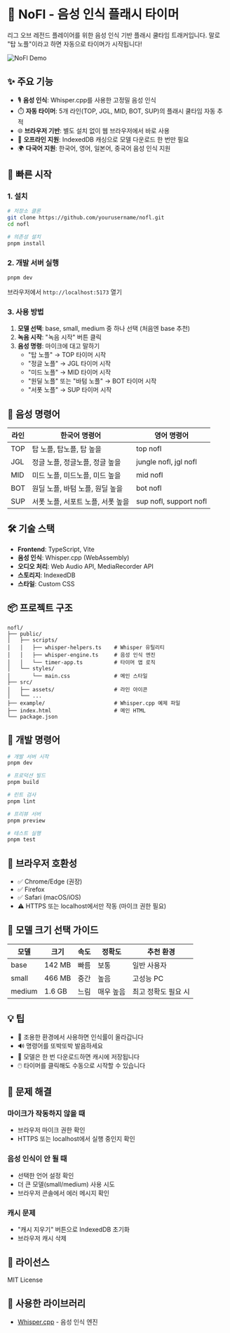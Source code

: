 # 🎤 NoFl - 음성 인식 플래시 타이머

리그 오브 레전드 플레이어를 위한 음성 인식 기반 플래시 쿨타임 트래커입니다. 말로 "탑 노플"이라고 하면 자동으로 타이머가 시작됩니다!

![NoFl Demo](https://via.placeholder.com/800x400.png?text=NoFl+Demo)

## ✨ 주요 기능

- 🎙️ **음성 인식**: Whisper.cpp를 사용한 고정밀 음성 인식
- ⏱️ **자동 타이머**: 5개 라인(TOP, JGL, MID, BOT, SUP)의 플래시 쿨타임 자동 추적
- 🌐 **브라우저 기반**: 별도 설치 없이 웹 브라우저에서 바로 사용
- 💾 **오프라인 지원**: IndexedDB 캐싱으로 모델 다운로드 한 번만 필요
- 🌍 **다국어 지원**: 한국어, 영어, 일본어, 중국어 음성 인식 지원

## 🚀 빠른 시작

### 1. 설치

```bash
# 저장소 클론
git clone https://github.com/yourusername/nofl.git
cd nofl

# 의존성 설치
pnpm install
```

### 2. 개발 서버 실행

```bash
pnpm dev
```

브라우저에서 `http://localhost:5173` 열기

### 3. 사용 방법

1. **모델 선택**: base, small, medium 중 하나 선택 (처음엔 base 추천)
2. **녹음 시작**: "녹음 시작" 버튼 클릭
3. **음성 명령**: 마이크에 대고 말하기
   - "탑 노플" → TOP 타이머 시작
   - "정글 노플" → JGL 타이머 시작
   - "미드 노플" → MID 타이머 시작
   - "원딜 노플" 또는 "바텀 노플" → BOT 타이머 시작
   - "서폿 노플" → SUP 타이머 시작

## 🎯 음성 명령어

| 라인 | 한국어 명령어 | 영어 명령어 |
|------|--------------|-------------|
| TOP  | 탑 노플, 탑노플, 탑 높을 | top nofl |
| JGL  | 정글 노플, 정글노플, 정글 높을 | jungle nofl, jgl nofl |
| MID  | 미드 노플, 미드노플, 미드 높을 | mid nofl |
| BOT  | 원딜 노플, 바텀 노플, 원딜 높을 | bot nofl |
| SUP  | 서폿 노플, 서포트 노플, 서폿 높을 | sup nofl, support nofl |

## 🛠️ 기술 스택

- **Frontend**: TypeScript, Vite
- **음성 인식**: Whisper.cpp (WebAssembly)
- **오디오 처리**: Web Audio API, MediaRecorder API
- **스토리지**: IndexedDB
- **스타일**: Custom CSS

## 📦 프로젝트 구조

```
nofl/
├── public/
│   ├── scripts/
│   │   ├── whisper-helpers.ts    # Whisper 유틸리티
│   │   ├── whisper-engine.ts     # 음성 인식 엔진
│   │   └── timer-app.ts          # 타이머 앱 로직
│   └── styles/
│       └── main.css              # 메인 스타일
├── src/
│   ├── assets/                   # 라인 아이콘
│   └── ...
├── example/                      # Whisper.cpp 예제 파일
├── index.html                    # 메인 HTML
└── package.json
```

## 🔧 개발 명령어

```bash
# 개발 서버 시작
pnpm dev

# 프로덕션 빌드
pnpm build

# 린트 검사
pnpm lint

# 프리뷰 서버
pnpm preview

# 테스트 실행
pnpm test
```

## 📱 브라우저 호환성

- ✅ Chrome/Edge (권장)
- ✅ Firefox
- ✅ Safari (macOS/iOS)
- ⚠️ HTTPS 또는 localhost에서만 작동 (마이크 권한 필요)

## 🎨 모델 크기 선택 가이드

| 모델 | 크기 | 속도 | 정확도 | 추천 환경 |
|------|------|------|--------|----------|
| base | 142 MB | 빠름 | 보통 | 일반 사용자 |
| small | 466 MB | 중간 | 높음 | 고성능 PC |
| medium | 1.6 GB | 느림 | 매우 높음 | 최고 정확도 필요 시 |

## 💡 팁

- 🎤 조용한 환경에서 사용하면 인식률이 올라갑니다
- 🔊 명령어를 또박또박 발음하세요
- 💾 모델은 한 번 다운로드하면 캐시에 저장됩니다
- 🖱️ 타이머를 클릭해도 수동으로 시작할 수 있습니다

## 🐛 문제 해결

### 마이크가 작동하지 않을 때
- 브라우저 마이크 권한 확인
- HTTPS 또는 localhost에서 실행 중인지 확인

### 음성 인식이 안 될 때
- 선택한 언어 설정 확인
- 더 큰 모델(small/medium) 사용 시도
- 브라우저 콘솔에서 에러 메시지 확인

### 캐시 문제
- "캐시 지우기" 버튼으로 IndexedDB 초기화
- 브라우저 캐시 삭제

## 📄 라이선스

MIT License

## 🙏 사용한 라이브러리

- [Whisper.cpp](https://github.com/ggerganov/whisper.cpp) - 음성 인식 엔진


